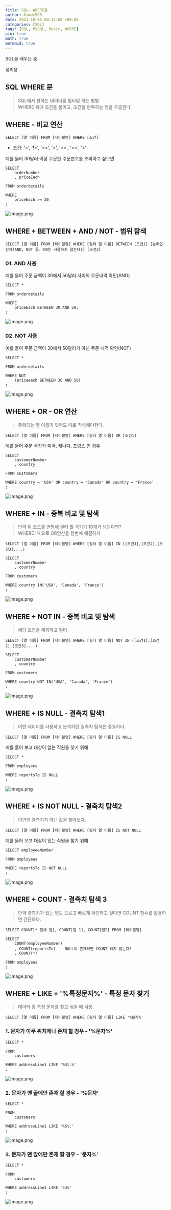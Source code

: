 ```yaml
---
title: SQL- WHERE문
author: Kimec995
date: 2023-10-05 00:13:00 +09:00
categories: [SQL]
tags: [SQL, MySQL, Basic, WHERE]
pin: true
math: true
mermaid: true
---
```


SQL을 배우는 중.

정리용

## SQL WHERE 문

> SQL에서 원하는 데이터를 필터링 하는 방법\
> WHERE 뒤에 조건을 붙이고, 조건을 만족하는 행을 추출한다.

## WHERE - 비교 연산
`SELECT [열 이름] FROM [테이블명] WHERE [조건]`

- 조건: '=', '!=', '<>', '<', '<=', '>=', '>'

예를 들어 30달러 이상 주문한 주문번호를 조회하고 싶으면

```
SELECT
	orderNumber
    , priceEach

FROM orderdetails

WHERE
	priceEach >= 30
;
```

![image.png](\assets\img\postimg\SQL_WHERE\image-22.png)

## WHERE + BETWEEN + AND / NOT - 범위 탐색

`SELECT [열 이름] FROM [테이블명] WHERE [필터 열 이름] BETWEEN [조건1] [논리연산자(AND, NOT 등. OR는 사용하지 않는다)] [조건2]`

### 01. AND 사용
예를 들어 주문 금액이 30에서 50달러 사이의 주문내역 확인(AND)

```
SELECT *

FROM orderdetails

WHERE
	priceEach BETWEEN 30 AND 50;
;
```
![image.png](\assets\img\postimg\SQL_WHERE\image-23.png)

### 02. NOT 사용
예를 들어 주문 금액이 30에서 50달러가 아닌 주문 내역 확인(NOT)

```
SELECT *

FROM orderdetails

WHERE NOT
    (priceeach BETWEEN 30 AND 50)
;
```
![image.png](\assets\img\postimg\SQL_WHERE\image-24.png)

## WHERE + OR - OR 연산
> 중복되는 열 이름이 있어도 따로 작성해야한다.

`SELECT [열 이름] FROM [테이블명] WHERE [필터 열 이름] OR [조건1] `

예를 들어 주문 국가가 미국, 캐나다, 프랑스 인 경우

```
SELECT 
	customerNumber
	, country

FROM customers

WHERE country = 'USA' OR country = 'Canada' OR country = 'France'
;
```
![image.png](\assets\img\postimg\SQL_WHERE\image-25.png)

## WHERE + IN - 중복 비교 및 탐색
> 만약 위 코드를 변형해 필터 할 국가가 10개가 넘는다면?\
> WHERE IN 으로 OR연산을 한번에 해결하자

`SELECT [열 이름] FROM [테이블명] WHERE [필터 열 이름] IN ([조건1],[조건2],[조건3]....) `

```
SELECT 
	customerNumber
	, country

FROM customers

WHERE country IN('USA', 'Canada', 'France')
;
```
![image.png](\assets\img\postimg\SQL_WHERE\image-26.png)

## WHERE + NOT IN - 중복 비교 및 탐색
> 해당 조건을 제외하고 필터

`SELECT [열 이름] FROM [테이블명] WHERE [필터 열 이름] NOT IN ([조건1],[조건2],[조건3]....) `

```
SELECT 
	customerNumber
	, country

FROM customers

WHERE country NOT IN('USA', 'Canada', 'France')
;
```
![image.png](\assets\img\postimg\SQL_WHERE\image-27.png)

## WHERE + IS NULL - 결측치 탐색1
> 어떤 데이터를 사용하고 분석하던 결측치 탐색은 중요하다.

`SELECT [열 이름] FROM [테이블명] WHERE [필터 열 이름] IS NULL `

예를 들어 보고 대상이 없는 직원을 찾기 위해

```
SELECT *

FROM employees

WHERE reportsTo IS NULL
;
```
![image.png](\assets\img\postimg\SQL_WHERE\image-28.png)

## WHERE + IS NOT NULL - 결측치 탐색2
> 이번엔 결측치가 아닌 값을 찾아보자.

`SELECT [열 이름] FROM [테이블명] WHERE [필터 열 이름] IS NOT NULL `

예를 들어 보고 대상이 있는 직원을 찾기 위해

```
SELECT employeeNumber

FROM employees

WHERE reportsTo IS NOT NULL
;
```
![image.png](\assets\img\postimg\SQL_WHERE\image-29.png)

## WHERE + COUNT - 결측치 탐색 3
> 만약 결측치가 있는 열도 모르고 빠르게 확인하고 싶다면 COUNT 함수를 활용하면 간단하다.

`SELECT COUNT[* 전체 열], COUNT[열 1], COUNT[열2] FROM [테이블명]`

```
SELECT 
	COUNT(employeeNumber)
    , COUNT(reportsTo) -- NULL이 존재하면 COUNT 하지 않는다!
    , COUNT(*)

FROM employees
;
```
![image.png](\assets\img\postimg\SQL_WHERE\image-30.png)

## WHERE + LIKE + '%특정문자%' - 특정 문자 찾기
> 데이터 중 특정 문자를 찾고 싶을 때 사용.

`SELECT [열 이름] FROM [테이블명] WHERE [필터 열 이름] LIKE '%문자%'`

### 1. 문자가 아무 위치에나 존재 할 경우 - '%문자%'

```
SELECT *

FROM
	customers

WHERE addressLine1 LIKE '%St.%'
;
```
![image.png](\assets\img\postimg\SQL_WHERE\image-31.png)

### 2. 문자가 맨 끝에만 존재 할 경우 - '%문자'

```
SELECT *

FROM
	customers

WHERE addressLine1 LIKE '%St.'
;
```
![image.png](\assets\img\postimg\SQL_WHERE\image-32.png)

### 3. 문자가 맨 앞에만 존재 할 경우 - '문자%'

```
SELECT *

FROM
	customers

WHERE addressLine1 LIKE '54%'
;
```
![image.png](\assets\img\postimg\SQL_WHERE\image-33.png)